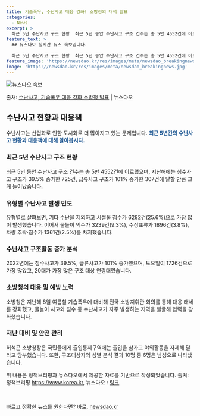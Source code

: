 ```yaml
---
title: 기습폭우, 수난사고 대응 강화! 소방청의 대책 발표
categories:
  - News
excerpt: >
  최근 5년 수난사고 구조 현황  최근 5년 동안 수난사고 구조 건수는 총 5만 4552건에 이르렀습니다. 지…
feature_text: >
  ## 뉴스다오 실시간 뉴스 속보입니다.

  최근 5년 수난사고 구조 현황  최근 5년 동안 수난사고 구조 건수는 총 5만 4552건에 이르렀습니다. 지…
feature_image: 'https://newsdao.kr/res/images/meta/newsdao_breakingnews.jpg'
image: 'https://newsdao.kr/res/images/meta/newsdao_breakingnews.jpg'
---
```


![뉴스다오 속보](https://newsdao.kr/res/images/meta/newsdao_breakingnews.jpg)

<p>출처: <a href="https://newsdao.kr/4674" rel="dofollow">수난사고, 기습폭우 대응 강화 소방청 발표</a> | 뉴스다오</p>

<h2 data-ke-size="size26">수난사고 현황과 대응책</h2>
수난사고는 산업화로 인한 도시화로 더 많아지고 있는 문제입니다. <b><span style="color: #1a5490;">최근 5년간의 수난사고 현황과 대응책에 대해 알아봅시다.</span></b>

<h3>최근 5년 수난사고 구조 현황</h3>
최근 5년 동안 수난사고 구조 건수는 총 5만 4552건에 이르렀으며, 지난해에는 침수사고 구조가 39.5% 증가한 725건, 급류사고 구조가 101% 증가한 307건에 달할 만큼 크게 늘어났습니다.

<h3>유형별 수난사고 발생 빈도</h3>
유형별로 살펴보면, 기타 수난을 제외하고 시설물 침수가 6282건(25.6%)으로 가장 많이 발생했습니다. 이어서 물놀이 익수가 3239건(9.3%), 수상표류가 1896건(3.8%), 차량 추락·침수가 1361건(2.5%)를 차지했습니다.

<h3>수난사고 구조활동 증가 분석</h3>
2022년에는 침수사고가 39.5%, 급류사고가 101% 증가했으며, 토요일이 1726건으로 가장 많았고, 20대가 가장 많은 구조 대상 연령대였습니다.

<h3>소방청의 대응 및 예방 노력</h3>
소방청은 지난해 8일 여름철 기습폭우에 대비해 전국 소방지휘관 회의를 통해 대응 태세를 강화했고, 물놀이 사고와 침수 등 수난사고가 자주 발생하는 지역을 발굴해 협력을 강화했습니다.

<h3>재난 대비 및 안전 관리</h3>
허석곤 소방청장은 국민들에게 출입통제구역에는 출입을 삼가고 야외활동을 자제해 달라고 당부했습니다. 또한, 구조대상자의 성별 분석 결과 10명 중 6명은 남성으로 나타났습니다.

위 내용은 정책브리핑과 뉴스다오에서 제공한 자료를 기반으로 작성되었습니다. 
출처: 정책브리핑 https://www.korea.kr, 뉴스다오 : [링크](https://newsdao.kr/4674)

<p data-ke-size="size16">&nbsp;</p> 

빠르고 정확한 뉴스를 원한다면? 바로, <a href="https://newsdao.kr" rel="dofollow">newsdao.kr</a>


